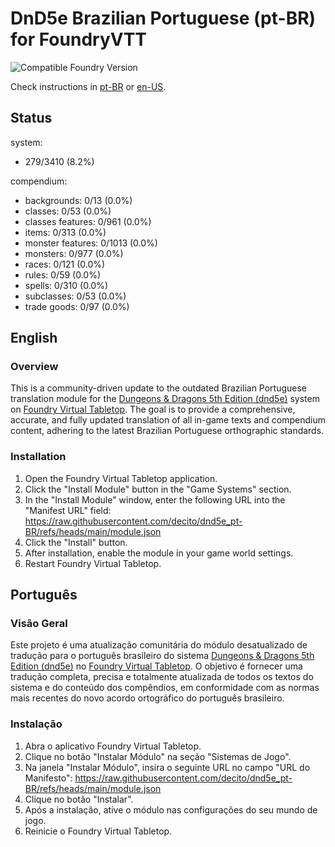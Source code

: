 # DnD5e Brazilian Portuguese (pt-BR) for FoundryVTT

![Compatible Foundry Version](https://img.shields.io/badge/Foundry-v12-informational)

Check instructions in [pt-BR](#português) or [en-US](#english).

## Status

system:

- 279/3410 (8.2%)

compendium:

- backgrounds: 0/13 (0.0%)
- classes: 0/53 (0.0%)
- classes features: 0/961 (0.0%)
- items: 0/313 (0.0%)
- monster features: 0/1013 (0.0%)
- monsters: 0/977 (0.0%)
- races: 0/121 (0.0%)
- rules: 0/59 (0.0%)
- spells: 0/310 (0.0%)
- subclasses: 0/53 (0.0%)
- trade goods: 0/97 (0.0%)

## English

### Overview

This is a community-driven update to the outdated Brazilian Portuguese translation module for the [Dungeons & Dragons 5th Edition (dnd5e)](https://foundryvtt.com/packages/dnd5e) system on [Foundry Virtual Tabletop](https://foundryvtt.com/). The goal is to provide a comprehensive, accurate, and fully updated translation of all in-game texts and compendium content, adhering to the latest Brazilian Portuguese orthographic standards.

### Installation

1. Open the Foundry Virtual Tabletop application.
2. Click the "Install Module" button in the "Game Systems" section.
3. In the "Install Module" window, enter the following URL into the "Manifest URL" field:
   <https://raw.githubusercontent.com/decito/dnd5e_pt-BR/refs/heads/main/module.json>
4. Click the "Install" button.
5. After installation, enable the module in your game world settings.
6. Restart Foundry Virtual Tabletop.

## Português

### Visão Geral

Este projeto é uma atualização comunitária do módulo desatualizado de tradução para o português brasileiro do sistema [Dungeons & Dragons 5th Edition (dnd5e)](https://foundryvtt.com/packages/dnd5e) no [Foundry Virtual Tabletop](https://foundryvtt.com/). O objetivo é fornecer uma tradução completa, precisa e totalmente atualizada de todos os textos do sistema e do conteúdo dos compêndios, em conformidade com as normas mais recentes do novo acordo ortográfico do português brasileiro.

### Instalação

1. Abra o aplicativo Foundry Virtual Tabletop.
2. Clique no botão "Instalar Módulo" na seção "Sistemas de Jogo".
3. Na janela "Instalar Módulo", insira o seguinte URL no campo "URL do Manifesto":
   <https://raw.githubusercontent.com/decito/dnd5e_pt-BR/refs/heads/main/module.json>
4. Clique no botão "Instalar".
5. Após a instalação, ative o módulo nas configurações do seu mundo de jogo.
6. Reinicie o Foundry Virtual Tabletop.
